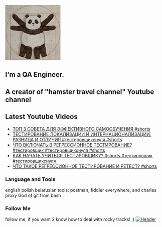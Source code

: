 [![Header](https://github.com/Bajnou/Alexey/blob/main/assets/pnd.png)](https://www.youtube.com/user/Stanleyxxl/)
## I'm a QA Engineer. 
## A creator of "hamster travel channel" Youtube channel 

## Latest Youtube Videos

<!-- YOUTUBE:START -->
- [ТОП 3 СОВЕТА ДЛЯ ЭФФЕКТИВНОГО САМООБУЧЕНИЯ #shorts](https://www.youtube.com/watch?v=wNhKfvwE_ig)
- [ТЕСТИРОВАНИЕ ЛОКАЛИЗАЦИИ И ИНТЕРНАЦИОНАЛИЗАЦИИ. РАЗНИЦА И ОТЛИЧИЯ #тестировщикснуля #shorts](https://www.youtube.com/watch?v=YQjYBaq6hj4)
- [ЧТО ВКЛЮЧАТЬ В РЕГРЕССИОННОЕ ТЕСТИРОВАНИЕ? #тестировщик #тестировщикснуля #shorts](https://www.youtube.com/watch?v=ws_giXNx7-8)
- [КАК НАЧАТЬ УЧИТЬСЯ ТЕСТИРОВЩИКУ? #shorts #тестировщик #тестировщикснуля](https://www.youtube.com/watch?v=pUEaVP_0gS0)
- [ЧТО ТАКОЕ РЕГРЕССИОННОЕ ТЕСТИРОВАНИЕ И РЕТЕСТ? #shorts](https://www.youtube.com/watch?v=4oqneWmTdYw)
<!-- YOUTUBE:END -->

### Language and Tools
english
polish
belarusian
tools: postman, fiddler everywhere, and charles proxy
God of git from bash

### Follow Me
follow me, if you want 2 know how to deal with rocky tracks! ;)
[![Header](https://img.shields.io/badge/Youtube-090909?style=for-the-badge&logo=youtube&logoColor=f70000)](https://www.youtube.com/user/Stanleyxxl?sub_confirmation=1)
